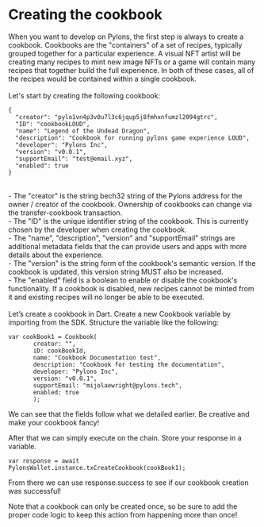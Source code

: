 <!--
order: 2
-->

# Creating the cookbook

When you want to develop on Pylons, the first step is always to create a cookbook. Cookbooks are the "containers" of a set of recipes, typically grouped together for a particular experience. A visual NFT artist will be creating many recipes to mint new image NFTs or a game will contain many recipes that together build the full experience. In both of these cases, all of the recipes would be contained within a single cookbook.  
<br />
Let's start by creating the following cookbook:

```
{
  "creator": "pylo1vn4p3v0u7l3c6jqup5j8fmhxnfumzl2094gtrc",
  "ID": "cookbookLOUD",
  "name": "Legend of the Undead Dragon",
  "description": "Cookbook for running pylons game experience LOUD",
  "developer": "Pylons Inc",
  "version": "v0.0.1",
  "supportEmail": "test@email.xyz",
  "enabled": true
}
```

<br />
- The "creator" is the string bech32 string of the Pylons address for the owner / creator of the cookbook. Ownership of cookbooks can change via the transfer-cookbook transaction.  
<br />
- The "ID" is the unique identifier string of the cookbook. This is currently chosen by the developer when creating the cookbook.  
<br />
- The "name", "description", "version" and "supportEmail" strings are additional metadata fields that the can provide users and apps with more details about the experience.  
<br />
- The "version" is the string form of the cookbook's semantic version. If the cookbook is updated, this version string MUST also be increased.  
<br />
- The "enabled" field is a boolean to enable or disable the cookbook's functionality. If a cookbook is disabled, new recipes cannot be minted from it and existing recipes will no longer be able to be executed.  
<br />
<br />
Let’s create a cookbook in Dart. Create a new Cookbook variable by importing from the SDK. Structure the variable like the following:

```
var cookBook1 = Cookbook(
       creator: "",
       iD: cookBookId,
       name: "Cookbook Documentation test",
       description: "Cookbook for testing the documentation",
       developer: "Pylons Inc",
       version: "v0.0.1",
       supportEmail: "mijolaewright@pylons.tech",
       enabled: true
       );
```

We can see that the fields follow what we detailed earlier. Be creative and make your cookbook fancy!

After that we can simply execute on the chain. Store your response in a variable.

```
var response = await PylonsWallet.instance.txCreateCookbook(cookBook1);
```

From there we can use response.success to see if our cookbook creation was successful!

Note that a cookbook can only be created once, so be sure to add the proper code logic to keep this action from happening more than once!
